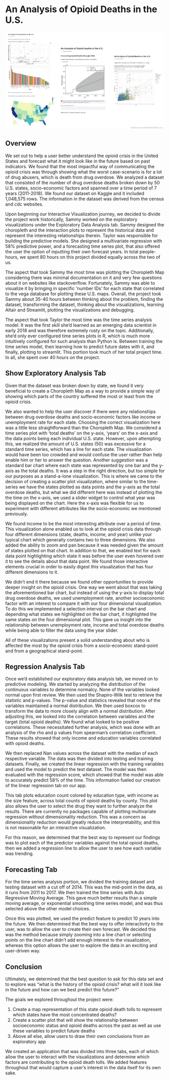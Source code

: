 # An Analysis of Opioid Deaths in the U.S.
![A screenshot of your application. Could be a GIF.](makephotogallery.net_1603417622.jpg)

## Overview

We set out to help a user better understand the opioid crisis in the United States and forecast what it might look like in the future based on past indicators. We found that the most impactful way of communicating the opioid crisis was through showing what the worst case-scenario is for a lot of drug abusers, which is death from drug overdose. We analyzed a dataset that consisted of the number of drug overdose deaths broken down by 50 U.S. states, socio-economic factors and spanned over a time period of 7 years (2011-2018). We found our dataset on Kaggle and it included 1,048,575 rows. The information in the dataset was derived from the census and cdc websites. 

Upon beginning our Interactive Visualization journey, we decided to divide the project work historically, Sammy worked on the exploratory visualizations under the Exploratory Data Analysis tab. Sammy designed the choropleth and the interaction plots to represent the historical data and represent the interesting relationships therein. Taylor was responsible for building the predictive models. She designed a multivariate regression with 58% predictive power, and a forecasting time series plot, that also offered the user the option of inputting their own forecast years. In total people-hours, we spent 80 hours on this project divided equally across the two of us. 

The aspect that took Sammy the most time was plotting the Choropleth Map considering there was minimal documentation on it and very few questions about it on websites like stackoverflow. Fortunately, Sammy was able to visualize it by bringing in specific ‘number IDs’ for each state that correlated to the vega database for plotting these U.S. maps. Overall, the project took Sammy about 35-40 hours between thinking about the problem, finding the dataset, transforming the dataset, thinking about the visualizations, learning Altair and Streamlit, plotting the visualizations and debugging. 

The aspect that took Taylor the most time was the time series analysis model. It was the first skill she’d learned as an emerging data scientist in early 2018 and was therefore extremely rusty on the topic. Additionally, she’d only ever configured time series plots in R, which is much more intuitively configured for such analysis than Python is. Between training the time series model, then learning how to predict future dates with it, and finally, plotting to streamlit. This portion took much of her total project time. In all, she spent over 40 hours on the project. 

## Show Exploratory Analysis Tab

Given that the dataset was broken down by state, we found it very beneficial to create a Choropleth Map as a way to provide a simple way of showing which parts of the country suffered the most or least from the opioid crisis.

We also wanted to help the user discover if there were any relationships between drug overdose deaths and socio-economic factors like income or unemployment rate for each state. Choosing the correct visualization here was a little less straightforward than the Choropleth Map. We considered a time series plot with ‘total deaths’ on the y-axis, ‘years’ on the x-axis and the data points being each individual U.S. state. However, upon attempting this, we realized the amount of U.S. states (50) was excessive for a standard time series, which has a line for each state. The visualization would have been too crowded and would confuse the user rather than help enable him or her to answer the question. Another suggestion was a standard bar chart where each state was represented by one bar and the y-axis as the total deaths. It was a step in the right direction, but too simple for our purposes as a stand-a-lone visualization. This is where we came to the decision of creating a scatter plot visualization, where similar to the time-series  we have the states plotted as data points and the y-axis as the total overdose deaths, but what we did different here was instead of plotting the the time on the x-axis, we used a slider widget to control what year was being displayed on the chart. Here the x-axis was flexible for us to experiment with different attributes like the socio-economic we mentioned previously. 

We found income to be the most interesting attribute over a period of time. This visualization alone enabled us to look at the opioid crisis data through four different dimensions (state, deaths, income, and year) unlike your typical chart which generally contains two to three dimensions. We also added the ability to zoom and pan because it was needed given the amount of states plotted on that chart. In addition to that, we enabled text for each data point highlighting which state it was before the user even hovered over it to see the details about that data point. We found those interactive elements crucial in order to easily digest this visualization that has four different dimensions to it. 

We didn’t end it there because we found other opportunities to provide deeper insight on the opioid crisis. One way we went about that was taking the aforementioned bar chart, but instead of using the y-axis to display total drug overdose deaths, we used unemployment rate, another socioeconomic factor with an interest to compare it with our four dimensional visualization. To do this we implemented a selection interval on the bar chart and depending what states we highlighted on the bar chart, it highlighted the same states on the four dimensional plot. This gave us insight into the relationship between unemployment rate, income and total overdose deaths while being able to filter the data using the year slider.

All of these visualizations present a solid understanding about who is affected the most by the opioid crisis from a socio-economic stand-point and from a geographical stand-point. 

## Regression Analysis Tab 

Once we’d established our exploratory data analysis tab, we moved on to predictive modeling. We started by analyzing the distribution of the continuous variables to determine normalcy. None of the variables looked normal upon first review. We then used the Shapiro-Wilk test to retrieve the statistic and p-values. The p-value and statistics revealed that none of the variables maintained a normal distribution. We then used boxcox to transform the data to more closely align with a normal distribution. After adjusting this, we looked into the correlation between variables and the target (total opioid deaths). We found what looked to be positive correlations. These necessitated further analysis, which was done with an analysis of the rho and p values from spearman’s correlation coefficient. These results showed that only income and education variables correlated with opioid deaths. 

We then replaced Nan values across the dataset with the median of each respective variable. The data was then divided into testing and training datasets. Finally, we created the linear regression with the training variables and used the model to predict the test dataset. The model was then evaluated with the regression score, which showed that the model was able to accurately predict 58% of the time. This information fueled our creation of the linear regression tab on our app. 

This tab plots education count colored by education type, with income as the size feature, across total counts of opioid deaths by county. This plot also allows the user to select the drug they want to further analyze the results. There are currently no packages capable of plotting multivariate regression without dimensionality reduction. This was a concern as dimensionality reduction would greatly reduce the interpretability, and this is not reasonable for an interactive visualization. 


For this reason, we determined that the best way to represent our findings was to plot each of the predictor variables against the total opioid deaths, then we added a regression line to allow the user to see how each variable was trending. 

## Forecasting Tab

For the time series analysis portion, we divided the training dataset and testing dataset with a cut off of 2014. This was the mid-point in the data, as it runs from 2011 to 2017. We then trained the time series with Auto Regressive Moving Average. This gave much better results than a simple moving average, or exponential smoothing time series model, and was thus selected above the other model choices. 

Once this was plotted, we used the predict feature to predict 10 years into the future. We then determined that the best way to offer interactivity to the user, was to allow the user to create their own forecast. We decided this was the method because simply zooming into a line chart or selecting points on the line chart didn’t add enough interest to the visualization, whereas this option allows the user to explore the data in an exciting and user-driven way. 

## Conclusion

Ultimately, we determined that the best question to ask for this data set and to explore was “what is the history of the opioid crisis? what will it look like in the future and how can we best predict this future?”

The goals we explored throughout the project were: 
  1. Create a map representation of this state opioid death tolls to represent which states have the most concentrated deaths?
  2. Create a scatter plot that will show the relationship between socioeconomic status and opioid deaths across the past as well as use these variables to predict future deaths 
  3. Above all else, allow users to draw their own conclusions from an exploratory app

 We created an application that was divided into three tabs, each of which allow the user to interact with the visualizations and determine which factors are contributing to the opioid death tolls. We added features throughout that would capture a user’s interest in the data itself for its own sake. 
